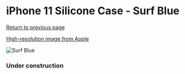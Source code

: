 # iPhone 11 Silicone Case - Surf Blue

[Return to previous page](/iphone_xr)

[High-resolution image from Apple](https://store.storeimages.cdn-apple.com/8756/as-images.apple.com/is/MXYY2?wid=4500&hei=4500&fmt=png)

<div style="width: 384px"><img src="/everyphone/MXYY2.png" alt="Surf Blue"></div>

### Under construction
